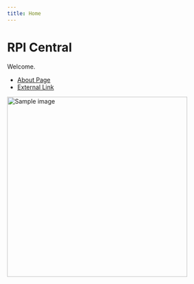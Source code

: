 ```yaml
---
title: Home
---
```


# RPI Central

Welcome.  
- [About Page](about.md)   <!-- internal link to second page -->
- [External Link](https://new.rcos.io/projects/rpi-central/?semester=202508)  <!-- outside page -->

<img src="/RPI Central proposal 2.jpg" alt="Sample image" width="420">
